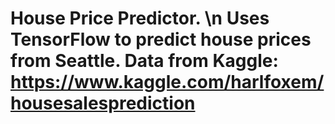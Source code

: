 # House Price Predictor. \n Uses TensorFlow to predict house prices from Seattle. Data from Kaggle: https://www.kaggle.com/harlfoxem/housesalesprediction

